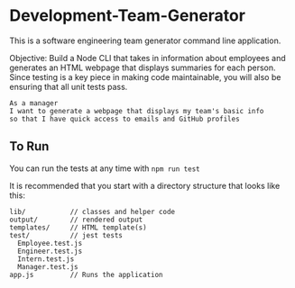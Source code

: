 # Development-Team-Generator

This is a software engineering team generator command line application. 

Objective: Build a Node CLI that takes in information about employees and generates an HTML webpage that displays summaries for each person. Since testing is a key piece in making code maintainable, you will also be ensuring that all unit tests pass.

```
As a manager
I want to generate a webpage that displays my team's basic info
so that I have quick access to emails and GitHub profiles
```

## To Run
You can run the tests at any time with `npm run test`

It is recommended that you start with a directory structure that looks like this:

```
lib/           // classes and helper code
output/        // rendered output
templates/     // HTML template(s)
test/          // jest tests
  Employee.test.js
  Engineer.test.js
  Intern.test.js
  Manager.test.js
app.js         // Runs the application
```